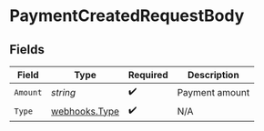 # PaymentCreatedRequestBody


## Fields

| Field                                          | Type                                           | Required                                       | Description                                    |
| ---------------------------------------------- | ---------------------------------------------- | ---------------------------------------------- | ---------------------------------------------- |
| `Amount`                                       | *string*                                       | :heavy_check_mark:                             | Payment amount                                 |
| `Type`                                         | [webhooks.Type](../../models/webhooks/type.md) | :heavy_check_mark:                             | N/A                                            |